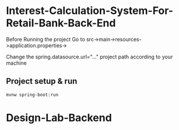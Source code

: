 # Interest-Calculation-System-For-Retail-Bank-Back-End

Before Running the project 
Go to src->main->resources->application.properties->

Change the spring.datasource.url="..." project path according to your machine

## Project setup & run
```
mvnw spring-boot:run
```
# Design-Lab-Backend
